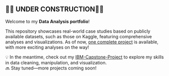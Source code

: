 <h2>🚧🚧 UNDER CONSTRUCTION🚧🚧</h2>

Welcome to my **Data Analysis portfolio**! 

This repository showcases real-world case studies based on publicly available datasets, such as those on Kaggle, featuring comprehensive analyses and visualizations. As of now, [one complete project](https://github.com/MagaliTrueAnalytics/Portfolio/Project1) is available, with more exciting analyses on the way!

💡 In the meantime, check out my [IBM-Capstone-Project](https://github.com/MagaliTrueAnalytics/IBM-Capstone-Project) to explore my skills in data cleaning, manipulation, and visualization.   
🔜 Stay tuned—more projects coming soon!
